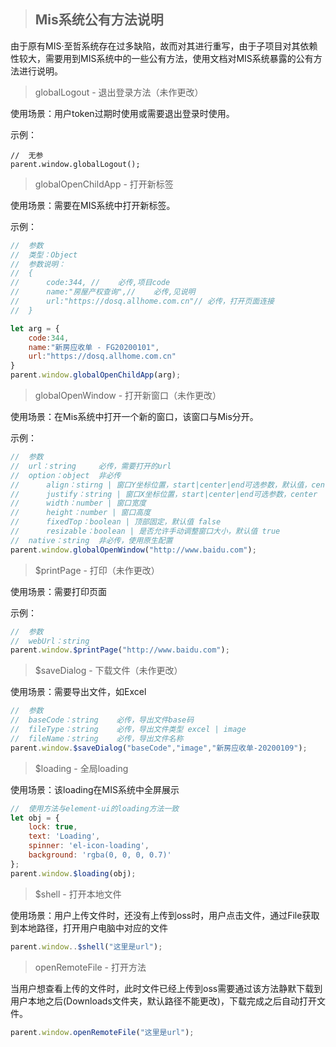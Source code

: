 > ## Mis系统公有方法说明

由于原有MIS·至哲系统存在过多缺陷，故而对其进行重写，由于子项目对其依赖性较大，需要用到MIS系统中的一些公有方法，使用文档对MIS系统暴露的公有方法进行说明。

> globalLogout - 退出登录方法（未作更改）

使用场景：用户token过期时使用或需要退出登录时使用。

示例：

```
//  无参
parent.window.globalLogout();
```

> globalOpenChildApp - 打开新标签

使用场景：需要在MIS系统中打开新标签。

示例：

```JavaScript
//  参数
//  类型：Object
//  参数说明：
//  {
//      code:344, //	必传,项目code
//      name:"房屋产权查询",//	必传,见说明
//      url:"https://dosq.allhome.com.cn"//	必传，打开页面连接
//  }

let arg = {
    code:344,
    name:"新房应收单 - FG20200101",
    url:"https://dosq.allhome.com.cn"
}
parent.window.globalOpenChildApp(arg);
```

> globalOpenWindow - 打开新窗口（未作更改）

使用场景：在Mis系统中打开一个新的窗口，该窗口与Mis分开。

示例：

```javaScript
//  参数
//  url：string     必传，需要打开的url
//  option：object  非必传
//      align：stirng | 窗口Y坐标位置，start|center|end可选参数，默认值，center
//      justify：string | 窗口X坐标位置，start|center|end可选参数，center
//      width：number | 窗口宽度
//      height：number | 窗口高度
//      fixedTop：boolean | 顶部固定，默认值 false
//      resizable：boolean | 是否允许手动调整窗口大小，默认值 true
//  native：string  非必传，使用原生配置
parent.window.globalOpenWindow("http://www.baidu.com");
```

> $printPage - 打印（未作更改）

使用场景：需要打印页面

示例：

```JavaScript
//  参数
//  webUrl：string
parent.window.$printPage("http://www.baidu.com");
```

> $saveDialog - 下载文件（未作更改）

使用场景：需要导出文件，如Excel

```javascript
//  参数
//  baseCode：string    必传，导出文件base码
//  fileType：string    必传，导出文件类型 excel | image
//  fileName：string    必传，导出文件名称
parent.window.$saveDialog("baseCode","image","新房应收单-20200109");
```

> $loading - 全局loading

使用场景：该loading在MIS系统中全屏展示

```javascript
//  使用方法与element-ui的loading方法一致
let obj = {
    lock: true,
    text: 'Loading',
    spinner: 'el-icon-loading',
    background: 'rgba(0, 0, 0, 0.7)'
};
parent.window.$loading(obj);
```

> $shell - 打开本地文件

使用场景：用户上传文件时，还没有上传到oss时，用户点击文件，通过File获取到本地路径，打开用户电脑中对应的文件

```javascript
parent.window..$shell("这里是url");
```

> openRemoteFile - 打开方法

当用户想查看上传的文件时，此时文件已经上传到oss需要通过该方法静默下载到用户本地之后(Downloads文件夹，默认路径不能更改)，下载完成之后自动打开文件。

```javascript
parent.window.openRemoteFile("这里是url");
```
